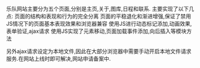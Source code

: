乐队网站主要分为五个页面,分别是主页,关于,图库,日程和联系.
主要实现了以下几点:
    页面的结构和表现和行为的完全分离
    页面的平稳退化和渐进增强,保证了禁用JS情况下的页面基本表现效果和浏览器兼容
    使用JS进行动态标记添加,动画效果,表单验证,ajax请求
    使用JS实现了元素移动,页面加载事件添加,向后插入等模块方法

另外ajax请求设定为本地文件,因此在大部分浏览器中需要手动开启本地文件请求服务.在网站上线时即可解决,网站申请备案中.
